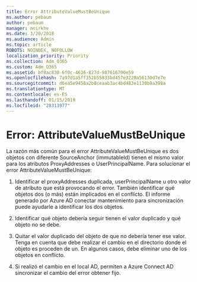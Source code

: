 ```yaml
---
title: Error AttributeValueMustBeUnique
ms.author: pebaum
author: pebaum
manager: mnirkhe
ms.date: 3/20/2018
ms.audience: Admin
ms.topic: article
ROBOTS: NOINDEX, NOFOLLOW
localization_priority: Priority
ms.collection: Adm_O365
ms.custom: Adm_O365
ms.assetid: bf8ac830-6f0c-4616-827d-987616700e59
ms.openlocfilehash: 7a97d1a5ff352b55833bd457e3220a56130d7e7e
ms.sourcegitcommit: d6ea5e9458a2b8ceaab3ac4bd483e1130b9a398a
ms.translationtype: MT
ms.contentlocale: es-ES
ms.lasthandoff: 01/15/2019
ms.locfileid: "28313977"
---
```

# <a name="error-attributevaluemustbeunique"></a>Error: AttributeValueMustBeUnique

La razón más común para el error AttributeValueMustBeUnique es dos objetos con diferente SourceAnchor (immutableId) tienen el mismo valor para los atributos ProxyAddresses o UserPrincipalName. Para solucionar el error AttributeValueMustBeUnique:
  
1. Identificar el proxyAddresses duplicada, userPrincipalName u otro valor de atributo que está provocando el error. También identificar qué objetos dos (o más) están implicados en el conflicto. El informe generado por Azure AD conectar mantenimiento para sincronización puede ayudarle a identificar los dos objetos.
    
2. Identificar qué objeto debería seguir tienen el valor duplicado y qué objeto no se debe.
    
3. Quitar el valor duplicado del objeto de que no debería tener ese valor. Tenga en cuenta que debe realizar el cambio en el directorio donde el objeto es proceden de un. En algunos casos, debe eliminar uno de los objetos en conflicto.
    
4. Si realizó el cambio en el local AD, permiten a Azure Connect AD sincronizar el cambio del error obtener fijo.
    

